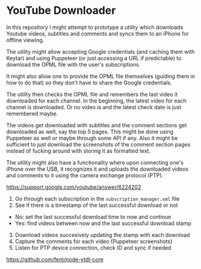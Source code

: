 # YouTube Downloader

In this repository I might attempt to prototype a utility which downloads Youtube videos,
subtitles and comments and syncs them to an iPhone for offline viewing.

The utility might allow accepting Google credentials (and caching them with Keytar) and
using Puppeteer (or just accessing a URL if predictable) to download the OPML file with
the user's subscriptions.

It might also allow one to provide the OPML file themselves (guiding them in how to do
that) so they don't have to share the Google credentials.

The utility then checks the OPML file and remembers the last video it downloaded for each
channel. In the beginning, the latest video for each channel is downloaded. Or no video
is and the latest check date is just remembered maybe.

The videos get downloaded with subtitles and the comment sections get downloaded as well,
say the top 5 pages. This might be done using Puppeteer as well or maybe through some
API if any. Also it might be sufficient to just download the screenshots of the comment
section pages instead of fucking around with storing it as formatted text.

The utility might also have a functionality where upon connecting one's iPhone over the
USB, it recognizes it and uploads the downloaded videos and comments to it using the
camera exchange protocol (PTP).

https://support.google.com/youtube/answer/6224202

1. Go through each subscription in the `subscription_manager.xml` file
2. See if there is a timestamp of the last successful download or not
  - No: set the last successful download time to now and continue
  - Yes: find videos between now and the last successful download stamp
3. Download videos succesively updating the stamp with each download
4. Capture the comments for each video (Puppeteer screenshots)
5. Listen for PTP device connection, check ID and sync if needed

https://github.com/fent/node-ytdl-core
